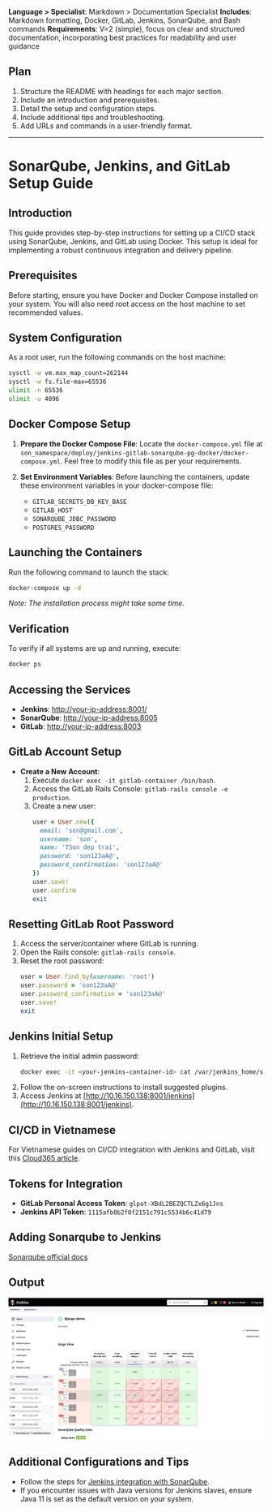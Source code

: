 **Language > Specialist**: Markdown > Documentation Specialist
**Includes**: Markdown formatting, Docker, GitLab, Jenkins, SonarQube, and Bash commands
**Requirements**: V=2 (simple), focus on clear and structured documentation, incorporating best practices for readability and user guidance
## Plan
1. Structure the README with headings for each major section.
2. Include an introduction and prerequisites.
3. Detail the setup and configuration steps.
4. Include additional tips and troubleshooting.
5. Add URLs and commands in a user-friendly format.

---

# SonarQube, Jenkins, and GitLab Setup Guide

## Introduction

This guide provides step-by-step instructions for setting up a CI/CD stack using SonarQube, Jenkins, and GitLab using Docker. This setup is ideal for implementing a robust continuous integration and delivery pipeline.

## Prerequisites

Before starting, ensure you have Docker and Docker Compose installed on your system. You will also need root access on the host machine to set recommended values.

## System Configuration

As a root user, run the following commands on the host machine:

```bash
sysctl -w vm.max_map_count=262144
sysctl -w fs.file-max=65536
ulimit -n 65536
ulimit -u 4096
```

## Docker Compose Setup

1. **Prepare the Docker Compose File**: Locate the `docker-compose.yml` file at `son_namespace/deploy/jenkins-gitlab-sonarqube-pg-docker/docker-compose.yml`. Feel free to modify this file as per your requirements.

2. **Set Environment Variables**: Before launching the containers, update these environment variables in your docker-compose file:
    - `GITLAB_SECRETS_DB_KEY_BASE`
    - `GITLAB_HOST`
    - `SONARQUBE_JDBC_PASSWORD`
    - `POSTGRES_PASSWORD`

## Launching the Containers

Run the following command to launch the stack:

```bash
docker-compose up -d
```

*Note: The installation process might take some time.*

## Verification

To verify if all systems are up and running, execute:

```bash
docker ps
```

## Accessing the Services

- **Jenkins**: [http://your-ip-address:8001/](http://your-ip-address:8001/)
- **SonarQube**: [http://your-ip-address:8005](http://your-ip-address:8005/)
- **GitLab**: [http://your-ip-address:8003](http://your-ip-address:8003/)

## GitLab Account Setup

- **Create a New Account**:
    1. Execute `docker exec -it gitlab-container /bin/bash`.
    2. Access the GitLab Rails Console: `gitlab-rails console -e production`.
    3. Create a new user:
        ```ruby
        user = User.new({
          email: 'son@gmail.com',
          username: 'son',
          name: 'TSon dep trai',
          password: 'son123aA@',
          password_confirmation: 'son123aA@'
        })
        user.save!
        user.confirm
        exit
        ```

## Resetting GitLab Root Password

1. Access the server/container where GitLab is running.
2. Open the Rails console: `gitlab-rails console`.
3. Reset the root password:
    ```ruby
    user = User.find_by(username: 'root')
    user.password = 'son123aA@'
    user.password_confirmation = 'son123aA@'
    user.save!
    exit
    ```

## Jenkins Initial Setup

1. Retrieve the initial admin password:
    ```bash
    docker exec -it <your-jenkins-container-id> cat /var/jenkins_home/secrets/initialAdminPassword
    ```
2. Follow the on-screen instructions to install suggested plugins.
3. Access Jenkins at [http://10.16.150.138:8001/jenkins](http://10.16.150.138:8001/jenkins).

## CI/CD in Vietnamese

For Vietnamese guides on CI/CD integration with Jenkins and GitLab, visit this [Cloud365 article](https://news.cloud365.vn/ci-cd-phan-3-huong-dan-tich-hop-jenkins-va-gitlab/).

## Tokens for Integration

- **GitLab Personal Access Token**: `glpat-XBdL2BEZQCTLZx6g1Jns`
- **Jenkins API Token**: `1115afb0b2f0f2151c791c5534b6c41d79`


## Adding Sonarqube to Jenkins 
[Sonarqube official docs](https://docs.sonarsource.com/sonarqube/9.8/analyzing-source-code/ci-integration/jenkins-integration/)

## Output
![Result](image.png)

## Additional Configurations and Tips

- Follow the steps for [Jenkins integration with SonarQube](https://docs.sonarsource.com/sonarqube/9.8/analyzing-source-code/ci-integration/jenkins-integration/).
- If you encounter issues with Java versions for Jenkins slaves, ensure Java 11 is set as the default version on your system.